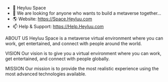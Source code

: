 - 👋 Heyluu Space
- 💞️ We are looking for anyone who wants to build a metaverse together...
- 🌎 Website: https://Space.Heyluu.com
- 📫 Help & Support: https://Help.Heyluu.com

ABOUT US
Heyluu Space is a metaverse virtual environment where you can work, get entertained, and connect with people around the world.

VISION
Our vision is to give you a virtual environment where you can work, get entertained, and connect with people globally.

MISSION
Our mission is to provide the most realistic experience using the most advanced technologies available.
